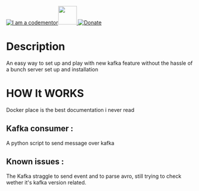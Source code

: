 <a href="http://bitly.com/2grT54q"><img src="https://cdn.codementor.io/badges/i_am_a_codementor_dark.svg" alt="I am a codementor" style="max-width:100%"/></a><a href="http://bitly.com/2grT54q"><img src="https://www.confluent.io/wp-content/uploads/confluent_platform_c_logo.png" height="50"> 
 [![Donate](https://www.paypalobjects.com/en_US/i/btn/btn_donateCC_LG.gif)](https://www.paypal.com/cgi-bin/webscr?cmd=_s-xclick&hosted_button_id=WX4EKLLLV49WG)


# Description

An easy way to set up and play with new kafka feature without the hassle of a bunch server set up and installation 


HOW It WORKS
================
Docker place is the best documentation i never read

## Kafka consumer :
A python script to send message over kafka 

## Known issues :
The Kafka straggle to send event and to parse avro, still trying to check wether it's kafka version related.

